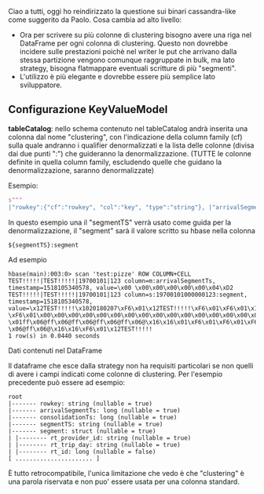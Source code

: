 Ciao a tutti,
oggi ho reindirizzato la questione sui binari cassandra-like come suggerito da Paolo.
Cosa cambia ad alto livello:
- Ora per scrivere su più colonne di clustering  bisogno avere una riga nel DataFrame per ogni colonna di clustering. 
Questo non dovrebbe incidere sulle prestazioni poichè nel writer le put che arrivano dalla stessa partizione vengono 
comunque raggruppate in bulk, ma lato strategy, bisogna flatmappare eventuali scritture di più "segmenti".
- L'utilizzo è più elegante e dovrebbe essere più semplice lato sviluppatore.

## Configurazione KeyValueModel

**tableCatalog**: nello schema contenuto nel tableCatalog andrà inserita una colonna dal nome "clustering", 
con l'indicazione della column family (cf) sulla quale andranno i qualifier denormalizzati e la lista delle colonne 
(divisa dai due punti ":") che guideranno la denormalizzazione.
(TUTTE le colonne definite in quella column family, escludendo quelle che guidano la denormalizzazione, saranno denormalizzate)


Esempio:

```scala
s"""
|"rowkey":{"cf":"rowkey", "col":"key", "type":"string"}, |"arrivalSegmentTs":{"cf":"m", "col":"arrivalSegmentTs", "type":"long"}, |"consolidationTs":{"cf":"m", "col":"consolidationTs", "type":"long"}, |"segmentTS":{"cf":"s", "col":"segmentTS", "type":"string"}, |"clustering":{"cf":"s", "columns":"segmentTS"}, |"segment":{"cf":"s", "col":"segment", "avro":"journeySchema"} |""".stripMargin
```

In questo esempio una il "segmentTS" verrà usato come guida per la denormalizzazione, il "segment" sarà il valore scritto su hbase nella colonna

```
${segmentTS}:segment
```

Ad esempio

```
hbase(main):003:0> scan 'test:pizze' ROW COLUMN+CELL
TEST!!!!!|TEST!!!!!|19700101|123 column=m:arrivalSegmentTs, timestamp=1518105340578, value=\x00 \x00\x00\x00\x00\x00\x04\xD2
TEST!!!!!|TEST!!!!!|19700101|123 column=s:19700101000000123:segment, timestamp=1518105340578, value=\x12TEST!!!!!\x1020180207\xF6\x01\x12TEST!!!!!\xF6\x01\xF6\x01\x16\xF6\x01\x16\x12TEST!!!!!\xF6\x01 \xF6\x01\x00\x00\x00\x00\x00\x00\x00\x00\x00\x00\x00\x00\x00\x00\x00\x00\x00\x00\x00\x00\xF6\x01\x16\xF6 \x01ff\x06@ff\x06@ff\x06@ff\x06@ff\x06@\x16\x16\x01\xF6\x01\xF6\x01\xF6\x01\x16\x16ff\x06@\x16\x16ff \x06@ff\x06@\x16\x16\xF6\x01\x12TEST!!!!!
1 row(s) in 0.0440 seconds
```

Dati contenuti nel DataFrame

Il dataframe che esce dalla strategy non ha requisiti particolari se non quelli di avere i campi indicati come colonne di clustering. Per l'esempio precedente può essere ad esempio:

```
root
|------- rowkey: string (nullable = true)
|------- arrivalSegmentTs: long (nullable = true) 
|------- consolidationTs: long (nullable = true) 
|------- segmentTS: string (nullable = true) 
|------- segment: struct (nullable = true)
| |-------- rt_provider_id: string (nullable = true)
| |-------- rt_trip_day: string (nullable = true)
| |-------- rt_id: long (nullable = false)
[ ...................... ]
```
È tutto retrocompatibile, l'unica limitazione che vedo è che "clustering" è una parola riservata e non puo' essere usata per una colonna standard.
